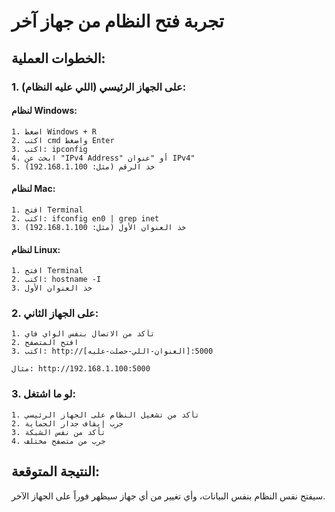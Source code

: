 # تجربة فتح النظام من جهاز آخر

## الخطوات العملية:

### 1. على الجهاز الرئيسي (اللي عليه النظام):

#### لنظام Windows:
```
1. اضغط Windows + R
2. اكتب cmd واضغط Enter
3. اكتب: ipconfig
4. ابحث عن "IPv4 Address" أو "عنوان IPv4"
5. خذ الرقم (مثل: 192.168.1.100)
```

#### لنظام Mac:
```
1. افتح Terminal
2. اكتب: ifconfig en0 | grep inet
3. خذ العنوان الأول (مثل: 192.168.1.100)
```

#### لنظام Linux:
```
1. افتح Terminal
2. اكتب: hostname -I
3. خذ العنوان الأول
```

### 2. على الجهاز الثاني:

```
1. تأكد من الاتصال بنفس الواي فاي
2. افتح المتصفح
3. اكتب: http://[العنوان-اللي-حصلت-عليه]:5000

مثال: http://192.168.1.100:5000
```

### 3. لو ما اشتغل:

```
1. تأكد من تشغيل النظام على الجهاز الرئيسي
2. جرب إيقاف جدار الحماية
3. تأكد من نفس الشبكة
4. جرب من متصفح مختلف
```

## النتيجة المتوقعة:
سيفتح نفس النظام بنفس البيانات، وأي تغيير من أي جهاز سيظهر فوراً على الجهاز الآخر.